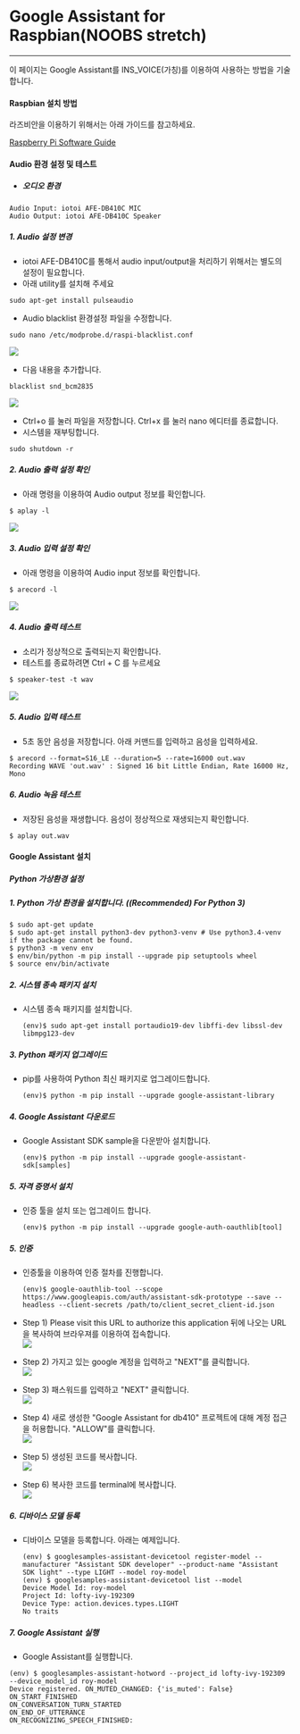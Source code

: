 # Google Assistant for Raspbian\(NOOBS stretch\)

---

이 페이지는 Google Assistant를 INS\_VOICE\(가칭\)를 이용하여 사용하는 방법을 기술합니다.

#### Raspbian 설치 방법

라즈비안을 이용하기 위해서는 아래 가이드를 참고하세요.

[Raspberry Pi Software Guide](https://www.raspberrypi.org/learning/software-guide/)

#### Audio 환경 설정 및 테스트
- ##### 오디오 환경
```
Audio Input: iotoi AFE-DB410C MIC
Audio Output: iotoi AFE-DB410C Speaker
```

##### 1. Audio 설정 변경
- iotoi AFE-DB410C를 통해서 audio input/output을 처리하기 위해서는 별도의 설정이 필요합니다.
- 아래 utility를 설치해 주세요
```
sudo apt-get install pulseaudio
```

- Audio blacklist 환경설정 파일을 수정합니다.
```
sudo nano /etc/modprobe.d/raspi-blacklist.conf
```
![](/assets/raspbian_audio_step_1.png)
- 다음 내용을 추가합니다.
```
blacklist snd_bcm2835
```
![](/assets/raspbian_audio_step_2.png)
- Ctrl+o 를 눌러 파일을 저장합니다. Ctrl+x 를 눌러 nano 에디터를 종료합니다.
- 시스템을 재부팅합니다.
```
sudo shutdown -r
```

##### 2. Audio 출력 설정 확인
- 아래 명령을 이용하여 Audio output 정보를 확인합니다.
```
$ aplay -l
```
![](/assets/raspbian_audio_step_3.png)

##### 3. Audio 입력 설정 확인
- 아래 명령을 이용하여 Audio input 정보를 확인합니다.
```
$ arecord -l
```
![](/assets/raspbian_audio_step_4.png)

##### 4. Audio 출력 테스트
- 소리가 정상적으로 출력되는지 확인합니다.
- 테스트를 종료하려면 Ctrl + C 를 누르세요
```
$ speaker-test -t wav
```
![](/assets/raspbian_audio_step_5.png)

##### 5. Audio 입력 테스트
- 5초 동안 음성을 저장합니다. 아래 커맨드를 입력하고 음성을 입력하세요.
```
$ arecord --format=S16_LE --duration=5 --rate=16000 out.wav
Recording WAVE 'out.wav' : Signed 16 bit Little Endian, Rate 16000 Hz, Mono
```
##### 6. Audio 녹음 테스트
- 저장된 음성을 재생합니다. 음성이 정상적으로 재생되는지 확인합니다.
```
$ aplay out.wav
```

#### Google Assistant 설치

##### Python 가상환경 설정

##### 1. Python 가상 환경을 설치합니다. ((Recommended) For Python 3)

```
$ sudo apt-get update
$ sudo apt-get install python3-dev python3-venv # Use python3.4-venv if the package cannot be found.
$ python3 -m venv env
$ env/bin/python -m pip install --upgrade pip setuptools wheel
$ source env/bin/activate
```

##### 2. 시스템 종속 패키지 설치

* 시스템 종속 패키지를 설치합니다.
  ```
  (env)$ sudo apt-get install portaudio19-dev libffi-dev libssl-dev libmpg123-dev
  ```

##### 3. Python 패키지 업그레이드

* pip를 사용하여 Python 최신 패키지로 업그레이드합니다.
  ```
  (env)$ python -m pip install --upgrade google-assistant-library
  ```

##### 4. Google Assistant 다운로드

* Google Assistant SDK sample을 다운받아 설치합니다.
  ```
  (env)$ python -m pip install --upgrade google-assistant-sdk[samples]
  ```

##### 5. 자격 증명서 설치

* 인증 툴을 설치 또는 업그레이드 합니다.
  ```
  (env)$ python -m pip install --upgrade google-auth-oauthlib[tool]
  ```

##### 5. 인증

* 인증툴을 이용하여 인증 절차를 진행합니다.

  ```
  (env)$ google-oauthlib-tool --scope https://www.googleapis.com/auth/assistant-sdk-prototype --save --headless --client-secrets /path/to/client_secret_client-id.json
  ```

* Step 1\) Please visit this URL to authorize this application 뒤에 나오는 URL을 복사하여 브라우져를 이용하여 접속합니다.  
  ![](/assets/rpi3_raspbian_google_assistant_step_1.jpg)

* Step 2\) 가지고 있는 google 계정을 입력하고 "NEXT"를 클릭합니다.  
  ![](/assets/dragonBoard_google_assistant_step_2.png)

* Step 3\) 패스워드를 입력하고 "NEXT" 클릭합니다.  
  ![](/assets/dragonBoard_google_assistant_step_3.png)

* Step 4\) 새로 생성한 "Google Assistant for db410" 프로젝트에 대해 계정 접근을 허용합니다. "ALLOW"를 클릭합니다.  
  ![](/assets/dragonBoard_google_assistant_step_4.png)

* Step 5\) 생성된 코드를 복사합니다.  
  ![](/assets/dragonBoard_google_assistant_step_5.png)

* Step 6\) 복사한 코드를 terminal에 복사합니다.  
  ![](/assets/rpi3_raspbian_google_assistant_step_2.jpg)

##### 6. 디바이스 모델 등록

* 디바이스 모델을 등록합니다. 아래는 예제입니다.
  ```
  (env) $ googlesamples-assistant-devicetool register-model --manufacturer "Assistant SDK developer" --product-name "Assistant SDK light" --type LIGHT --model roy-model
  (env) $ googlesamples-assistant-devicetool list --model 
  Device Model Id: roy-model 
  Project Id: lofty-ivy-192309 
  Device Type: action.devices.types.LIGHT 
  No traits
  ```

##### 7. Google Assistant 실행

* Google Assistant를 실행합니다.
```
(env) $ googlesamples-assistant-hotword --project_id lofty-ivy-192309 --device_model_id roy-model
Device registered. ON_MUTED_CHANGED: {'is_muted': False} 
ON_START_FINISHED
ON_CONVERSATION_TURN_STARTED 
ON_END_OF_UTTERANCE 
ON_RECOGNIZING_SPEECH_FINISHED:
```



